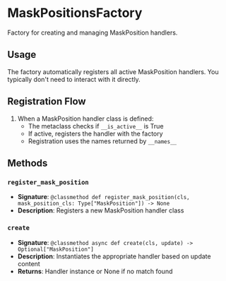 # MaskPositionsFactory

Factory for creating and managing MaskPosition handlers.

## Usage

The factory automatically registers all active MaskPosition handlers. 
You typically don't need to interact with it directly.

## Registration Flow

1. When a MaskPosition handler class is defined:
   - The metaclass checks if `__is_active__` is True
   - If active, registers the handler with the factory
   - Registration uses the names returned by `__names__`

## Methods

### `register_mask_position`
- **Signature**: `@classmethod def register_mask_position(cls, mask_position_cls: Type["MaskPosition"]) -> None`
- **Description**: Registers a new MaskPosition handler class

### `create`
- **Signature**: `@classmethod async def create(cls, update) -> Optional["MaskPosition"]`
- **Description**: Instantiates the appropriate handler based on update content
- **Returns**: Handler instance or None if no match found
